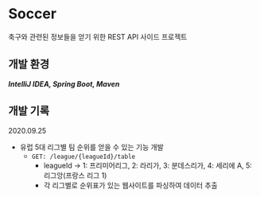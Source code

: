 # Soccer  
축구와 관련된 정보들을 얻기 위한 REST API 사이드 프로젝트

## 개발 환경
***IntelliJ IDEA, Spring Boot, Maven***

## 개발 기록
2020.09.25
- 유럽 5대 리그별 팀 순위를 얻을 수 있는 기능 개발 
  - `GET: /league/{leagueId}/table`
    - leagueId -> 1: 프리미어리그, 2: 라리가, 3: 분데스리가, 4: 세리에 A, 5: 리그앙(프랑스 리그 1)
    - 각 리그별로 순위표가 있는 웹사이트를 파싱하여 데이터 추출
